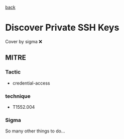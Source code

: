 [back](../index.md)
# Discover Private SSH Keys
Cover by sigma :x: 

## MITRE
### Tactic
  - credential-access

### technique
  - T1552.004

### Sigma

 So many other things to do...